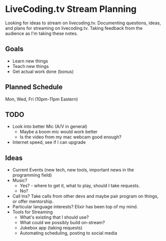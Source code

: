 # LiveCoding.tv Stream Planning

Looking for ideas to stream on livecoding.tv.
Documenting questions, ideas, and plans for streaming on livecoding.tv.
Taking feedback from the audience as I'm taking these notes.

## Goals
- Learn new things
- Teach new things
- Get actual work done (bonus)

## Planned Schedule
Mon, Wed, Fri (10pm-11pm Eastern)

## TODO
- Look into better Mic (A/V in general)
    - Maybe a boom mic would work better
    - Is the video from my mac webcam good enough?
- Internet speed, see if I can upgrade

## Ideas
- Current Events (new tech, new tools, important news in the programming field)
- Music?
    - Yes? - where to get it, what to play, should I take requests.
    - No?
- Call Ins?  Take calls from other devs and maybe pair program on things, or offer mentorship.
- Particular language interests?  Elixir has been top of my mind.
- Tools for Streaming
  - What's existing that I should use?
  - What could we possibly build on-stream?
  - Jukebox app (taking requests)
  - Automating scheduling, posting to social media
